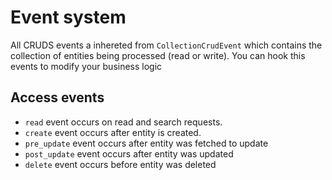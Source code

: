 # Event system

All CRUDS events a inhereted from `CollectionCrudEvent` which contains the collection
of entities being processed (read or write). You can hook this events to modify your 
business logic

## Access events

* `read` event occurs on read and search requests.
* `create` event occurs after entity is created.
* `pre_update` event occurs after entity was fetched to update
* `post_update` event occurs after entity was updated
* `delete` event occurs before entity was deleted
